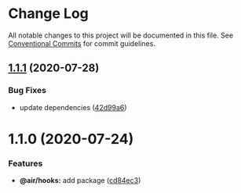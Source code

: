 # Change Log

All notable changes to this project will be documented in this file.
See [Conventional Commits](https://conventionalcommits.org) for commit guidelines.

## [1.1.1](https://github.com/AirLabsTeam/web-core/compare/@air/hooks@1.1.0...@air/hooks@1.1.1) (2020-07-28)

### Bug Fixes

- update dependencies ([42d99a6](https://github.com/AirLabsTeam/web-core/commit/42d99a627b1df4f1607ae369be43e4488a5d4a38))

# 1.1.0 (2020-07-24)

### Features

- **@air/hooks:** add package ([cd84ec3](https://github.com/AirLabsTeam/web-core/commit/cd84ec3f4e1dc3a6575264a5462d287a667a1c55))

